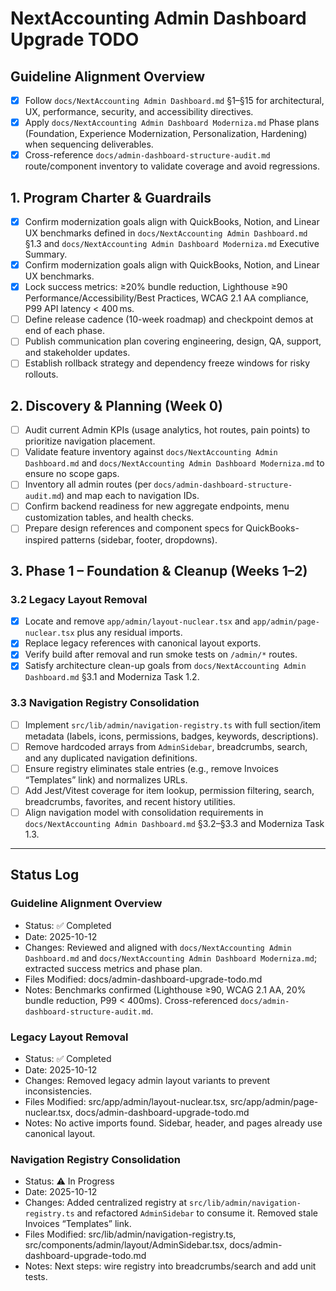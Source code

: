 # NextAccounting Admin Dashboard Upgrade TODO

## Guideline Alignment Overview
- [x] Follow `docs/NextAccounting Admin Dashboard.md` §1–§15 for architectural, UX, performance, security, and accessibility directives.
- [x] Apply `docs/NextAccounting Admin Dashboard Moderniza.md` Phase plans (Foundation, Experience Modernization, Personalization, Hardening) when sequencing deliverables.
- [x] Cross-reference `docs/admin-dashboard-structure-audit.md` route/component inventory to validate coverage and avoid regressions.

## 1. Program Charter & Guardrails
- [x] Confirm modernization goals align with QuickBooks, Notion, and Linear UX benchmarks defined in `docs/NextAccounting Admin Dashboard.md` §1.3 and `docs/NextAccounting Admin Dashboard Moderniza.md` Executive Summary.
- [x] Confirm modernization goals align with QuickBooks, Notion, and Linear UX benchmarks.
- [x] Lock success metrics: ≥20% bundle reduction, Lighthouse ≥90 Performance/Accessibility/Best Practices, WCAG 2.1 AA compliance, P99 API latency < 400 ms.
- [ ] Define release cadence (10-week roadmap) and checkpoint demos at end of each phase.
- [ ] Publish communication plan covering engineering, design, QA, support, and stakeholder updates.
- [ ] Establish rollback strategy and dependency freeze windows for risky rollouts.

## 2. Discovery & Planning (Week 0)
- [ ] Audit current Admin KPIs (usage analytics, hot routes, pain points) to prioritize navigation placement.
- [ ] Validate feature inventory against `docs/NextAccounting Admin Dashboard.md` and `docs/NextAccounting Admin Dashboard Moderniza.md` to ensure no scope gaps.
- [ ] Inventory all admin routes (per `docs/admin-dashboard-structure-audit.md`) and map each to navigation IDs.
- [ ] Confirm backend readiness for new aggregate endpoints, menu customization tables, and health checks.
- [ ] Prepare design references and component specs for QuickBooks-inspired patterns (sidebar, footer, dropdowns).

## 3. Phase 1 – Foundation & Cleanup (Weeks 1–2)
### 3.2 Legacy Layout Removal
- [x] Locate and remove `app/admin/layout-nuclear.tsx` and `app/admin/page-nuclear.tsx` plus any residual imports.
- [x] Replace legacy references with canonical layout exports.
- [x] Verify build after removal and run smoke tests on `/admin/*` routes.
- [x] Satisfy architecture clean-up goals from `docs/NextAccounting Admin Dashboard.md` §3.1 and Moderniza Task 1.2.

### 3.3 Navigation Registry Consolidation
- [ ] Implement `src/lib/admin/navigation-registry.ts` with full section/item metadata (labels, icons, permissions, badges, keywords, descriptions).
- [ ] Remove hardcoded arrays from `AdminSidebar`, breadcrumbs, search, and any duplicated navigation definitions.
- [ ] Ensure registry eliminates stale entries (e.g., remove Invoices “Templates” link) and normalizes URLs.
- [ ] Add Jest/Vitest coverage for item lookup, permission filtering, search, breadcrumbs, favorites, and recent history utilities.
- [ ] Align navigation model with consolidation requirements in `docs/NextAccounting Admin Dashboard.md` §3.2–§3.3 and Moderniza Task 1.3.

---

## Status Log

### Guideline Alignment Overview
- Status: ✅ Completed
- Date: 2025-10-12
- Changes: Reviewed and aligned with `docs/NextAccounting Admin Dashboard.md` and `docs/NextAccounting Admin Dashboard Moderniza.md`; extracted success metrics and phase plan.
- Files Modified: docs/admin-dashboard-upgrade-todo.md
- Notes: Benchmarks confirmed (Lighthouse ≥90, WCAG 2.1 AA, 20% bundle reduction, P99 < 400ms). Cross-referenced `docs/admin-dashboard-structure-audit.md`.

### Legacy Layout Removal
- Status: ✅ Completed
- Date: 2025-10-12
- Changes: Removed legacy admin layout variants to prevent inconsistencies.
- Files Modified: src/app/admin/layout-nuclear.tsx, src/app/admin/page-nuclear.tsx, docs/admin-dashboard-upgrade-todo.md
- Notes: No active imports found. Sidebar, header, and pages already use canonical layout.

### Navigation Registry Consolidation
- Status: ⚠️ In Progress
- Date: 2025-10-12
- Changes: Added centralized registry at `src/lib/admin/navigation-registry.ts` and refactored `AdminSidebar` to consume it. Removed stale Invoices “Templates” link.
- Files Modified: src/lib/admin/navigation-registry.ts, src/components/admin/layout/AdminSidebar.tsx, docs/admin-dashboard-upgrade-todo.md
- Notes: Next steps: wire registry into breadcrumbs/search and add unit tests.

